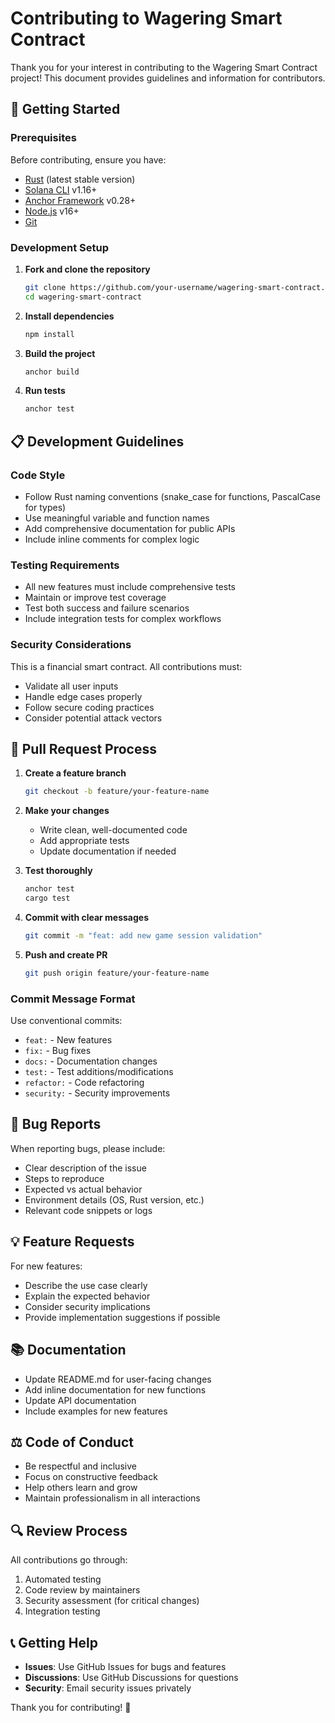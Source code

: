 # Contributing to Wagering Smart Contract

Thank you for your interest in contributing to the Wagering Smart Contract project! This document provides guidelines and information for contributors.

## 🚀 Getting Started

### Prerequisites

Before contributing, ensure you have:
- [Rust](https://rustup.rs/) (latest stable version)
- [Solana CLI](https://docs.solana.com/cli/install-solana-cli-tools) v1.16+
- [Anchor Framework](https://www.anchor-lang.com/docs/installation) v0.28+
- [Node.js](https://nodejs.org/) v16+
- [Git](https://git-scm.com/)

### Development Setup

1. **Fork and clone the repository**
   ```bash
   git clone https://github.com/your-username/wagering-smart-contract.git
   cd wagering-smart-contract
   ```

2. **Install dependencies**
   ```bash
   npm install
   ```

3. **Build the project**
   ```bash
   anchor build
   ```

4. **Run tests**
   ```bash
   anchor test
   ```

## 📋 Development Guidelines

### Code Style

- Follow Rust naming conventions (snake_case for functions, PascalCase for types)
- Use meaningful variable and function names
- Add comprehensive documentation for public APIs
- Include inline comments for complex logic

### Testing Requirements

- All new features must include comprehensive tests
- Maintain or improve test coverage
- Test both success and failure scenarios
- Include integration tests for complex workflows

### Security Considerations

This is a financial smart contract. All contributions must:
- Validate all user inputs
- Handle edge cases properly
- Follow secure coding practices
- Consider potential attack vectors

## 🔧 Pull Request Process

1. **Create a feature branch**
   ```bash
   git checkout -b feature/your-feature-name
   ```

2. **Make your changes**
   - Write clean, well-documented code
   - Add appropriate tests
   - Update documentation if needed

3. **Test thoroughly**
   ```bash
   anchor test
   cargo test
   ```

4. **Commit with clear messages**
   ```bash
   git commit -m "feat: add new game session validation"
   ```

5. **Push and create PR**
   ```bash
   git push origin feature/your-feature-name
   ```

### Commit Message Format

Use conventional commits:
- `feat:` - New features
- `fix:` - Bug fixes
- `docs:` - Documentation changes
- `test:` - Test additions/modifications
- `refactor:` - Code refactoring
- `security:` - Security improvements

## 🐛 Bug Reports

When reporting bugs, please include:
- Clear description of the issue
- Steps to reproduce
- Expected vs actual behavior
- Environment details (OS, Rust version, etc.)
- Relevant code snippets or logs

## 💡 Feature Requests

For new features:
- Describe the use case clearly
- Explain the expected behavior
- Consider security implications
- Provide implementation suggestions if possible

## 📚 Documentation

- Update README.md for user-facing changes
- Add inline documentation for new functions
- Update API documentation
- Include examples for new features

## ⚖️ Code of Conduct

- Be respectful and inclusive
- Focus on constructive feedback
- Help others learn and grow
- Maintain professionalism in all interactions

## 🔍 Review Process

All contributions go through:
1. Automated testing
2. Code review by maintainers
3. Security assessment (for critical changes)
4. Integration testing

## 📞 Getting Help

- **Issues**: Use GitHub Issues for bugs and features
- **Discussions**: Use GitHub Discussions for questions
- **Security**: Email security issues privately

Thank you for contributing! 🎉
